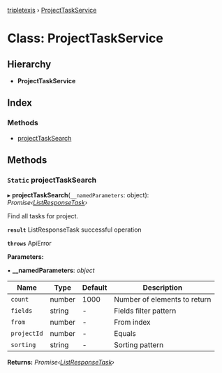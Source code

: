 [tripletexjs](../README.md) › [ProjectTaskService](projecttaskservice.md)

# Class: ProjectTaskService

## Hierarchy

* **ProjectTaskService**

## Index

### Methods

* [projectTaskSearch](projecttaskservice.md#static-projecttasksearch)

## Methods

### `Static` projectTaskSearch

▸ **projectTaskSearch**(`__namedParameters`: object): *Promise‹[ListResponseTask](../interfaces/listresponsetask.md)›*

Find all tasks for project.

**`result`** ListResponseTask successful operation

**`throws`** ApiError

**Parameters:**

▪ **__namedParameters**: *object*

Name | Type | Default | Description |
------ | ------ | ------ | ------ |
`count` | number | 1000 | Number of elements to return |
`fields` | string | - | Fields filter pattern |
`from` | number | - | From index |
`projectId` | number | - | Equals |
`sorting` | string | - | Sorting pattern |

**Returns:** *Promise‹[ListResponseTask](../interfaces/listresponsetask.md)›*

